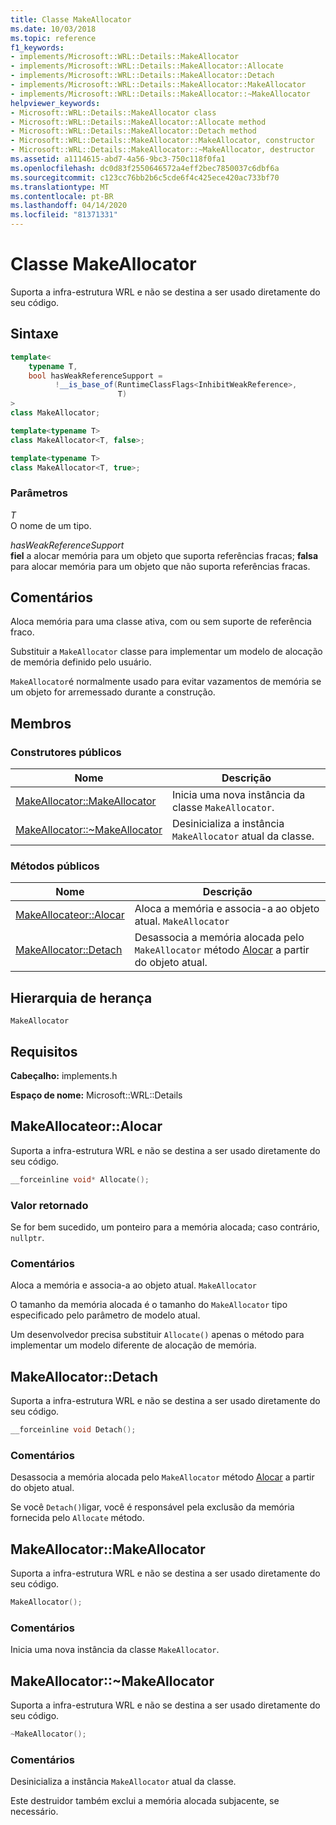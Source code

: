 ```yaml
---
title: Classe MakeAllocator
ms.date: 10/03/2018
ms.topic: reference
f1_keywords:
- implements/Microsoft::WRL::Details::MakeAllocator
- implements/Microsoft::WRL::Details::MakeAllocator::Allocate
- implements/Microsoft::WRL::Details::MakeAllocator::Detach
- implements/Microsoft::WRL::Details::MakeAllocator::MakeAllocator
- implements/Microsoft::WRL::Details::MakeAllocator::~MakeAllocator
helpviewer_keywords:
- Microsoft::WRL::Details::MakeAllocator class
- Microsoft::WRL::Details::MakeAllocator::Allocate method
- Microsoft::WRL::Details::MakeAllocator::Detach method
- Microsoft::WRL::Details::MakeAllocator::MakeAllocator, constructor
- Microsoft::WRL::Details::MakeAllocator::~MakeAllocator, destructor
ms.assetid: a1114615-abd7-4a56-9bc3-750c118f0fa1
ms.openlocfilehash: dc0d83f2550646572a4eff2bec7850037c6dbf6a
ms.sourcegitcommit: c123cc76bb2b6c5cde6f4c425ece420ac733bf70
ms.translationtype: MT
ms.contentlocale: pt-BR
ms.lasthandoff: 04/14/2020
ms.locfileid: "81371331"
---
```

# <a name="makeallocator-class"></a>Classe MakeAllocator

Suporta a infra-estrutura WRL e não se destina a ser usado diretamente do seu código.

## <a name="syntax"></a>Sintaxe

```cpp
template<
    typename T,
    bool hasWeakReferenceSupport =
          !__is_base_of(RuntimeClassFlags<InhibitWeakReference>,
                        T)
>
class MakeAllocator;

template<typename T>
class MakeAllocator<T, false>;

template<typename T>
class MakeAllocator<T, true>;
```

### <a name="parameters"></a>Parâmetros

*T*<br/>
O nome de um tipo.

*hasWeakReferenceSupport*<br/>
**fiel** a alocar memória para um objeto que suporta referências fracas; **falsa** para alocar memória para um objeto que não suporta referências fracas.

## <a name="remarks"></a>Comentários

Aloca memória para uma classe ativa, com ou sem suporte de referência fraco.

Substituir a `MakeAllocator` classe para implementar um modelo de alocação de memória definido pelo usuário.

`MakeAllocator`é normalmente usado para evitar vazamentos de memória se um objeto for arremessado durante a construção.

## <a name="members"></a>Membros

### <a name="public-constructors"></a>Construtores públicos

Nome                                                  | Descrição
----------------------------------------------------- | ----------------------------------------------------------------
[MakeAllocator::MakeAllocator](#makeallocator)        | Inicia uma nova instância da classe `MakeAllocator`.
[MakeAllocator::~MakeAllocator](#tilde-makeallocator) | Desinicializa a instância `MakeAllocator` atual da classe.

### <a name="public-methods"></a>Métodos públicos

Nome                                 | Descrição
------------------------------------ | -----------------------------------------------------------------------------------------------------------
[MakeAllocateor::Alocar](#allocate) | Aloca a memória e associa-a ao objeto atual. `MakeAllocator`
[MakeAllocator::Detach](#detach)     | Desassocia a memória alocada pelo `MakeAllocator` método [Alocar](#allocate) a partir do objeto atual.

## <a name="inheritance-hierarchy"></a>Hierarquia de herança

`MakeAllocator`

## <a name="requirements"></a>Requisitos

**Cabeçalho:** implements.h

**Espaço de nome:** Microsoft::WRL::Details

## <a name="makeallocatorallocate"></a><a name="allocate"></a>MakeAllocateor::Alocar

Suporta a infra-estrutura WRL e não se destina a ser usado diretamente do seu código.

```cpp
__forceinline void* Allocate();
```

### <a name="return-value"></a>Valor retornado

Se for bem sucedido, um ponteiro para a memória alocada; caso contrário, `nullptr`.

### <a name="remarks"></a>Comentários

Aloca a memória e associa-a ao objeto atual. `MakeAllocator`

O tamanho da memória alocada é o tamanho do `MakeAllocator` tipo especificado pelo parâmetro de modelo atual.

Um desenvolvedor precisa substituir `Allocate()` apenas o método para implementar um modelo diferente de alocação de memória.

## <a name="makeallocatordetach"></a><a name="detach"></a>MakeAllocator::Detach

Suporta a infra-estrutura WRL e não se destina a ser usado diretamente do seu código.

```cpp
__forceinline void Detach();
```

### <a name="remarks"></a>Comentários

Desassocia a memória alocada pelo `MakeAllocator` método [Alocar](#allocate) a partir do objeto atual.

Se você `Detach()`ligar, você é responsável pela exclusão da memória fornecida pelo `Allocate` método.

## <a name="makeallocatormakeallocator"></a><a name="makeallocator"></a>MakeAllocator::MakeAllocator

Suporta a infra-estrutura WRL e não se destina a ser usado diretamente do seu código.

```cpp
MakeAllocator();
```

### <a name="remarks"></a>Comentários

Inicia uma nova instância da classe `MakeAllocator`.

## <a name="makeallocatormakeallocator"></a><a name="tilde-makeallocator"></a>MakeAllocator::~MakeAllocator

Suporta a infra-estrutura WRL e não se destina a ser usado diretamente do seu código.

```cpp
~MakeAllocator();
```

### <a name="remarks"></a>Comentários

Desinicializa a instância `MakeAllocator` atual da classe.

Este destruidor também exclui a memória alocada subjacente, se necessário.
